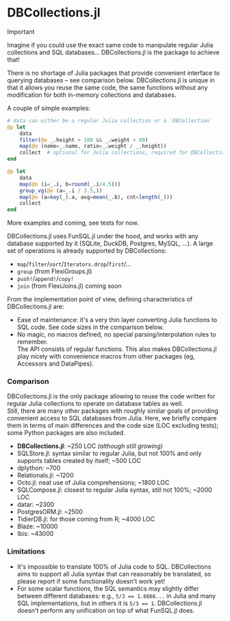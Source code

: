 # DBCollections.jl

> [!IMPORTANT]
> Imagine if you could use the exact same code to manipulate regular Julia collections and SQL databases... DBCollections.jl is the package to achieve that!

There is no shortage of Julia packages that provide convenient interface to querying databases – see comparison below. DBCollections.jl is unique in that it allows you reuse the same code, the same functions without any modification for both in-memory collections and databases.

A couple of simple examples:
```julia
# data can either be a regular Julia collection or a `DBCollection`
@p let
    data
    filter(@o _.height > 180 && _.weight < 80)
    map(@o (name=_.name, ratio=_.weight / _.height))
    collect  # optional for Julia collections, required for DBCollections – returns a StructArray for them
end

@p let
    data
    map(@o (i=_.i, b=round(_.i/4.5)))
    group_vg(@o (a=_.i / 3.5,))
    map(@o (a=key(_).a, avg=mean(_.b), cnt=length(_)))
    collect
end
```
More examples and coming, see tests for now.

DBCollections.jl uses FunSQL.jl under the hood, and works with any database supported by it (SQLite, DuckDB, Postgres, MySQL, ...). A large set of operations is already supported by DBCollections:
- `map`/`filter`/`sort`/`Iterators.drop`/`first`/...
- `group` (from FlexiGroups.jl)
- `push!`/`append!`/`copy!`
- `join` (from FlexiJoins.jl) coming soon

From the implementation point of view, defining characteristics of DBCollections.jl are:
- Ease of maintenance: it's a very thin layer converting Julia functions to SQL code. See code sizes in the comparison below.
- No magic, no macros defined, no special parsing/interpolation rules to remember. \
The API consists of regular functions. This also makes DBCollections.jl play nicely with convenience macros from other packages (eg, Accessors and DataPipes).

### Comparison

DBCollections.jl is the only package allowing to reuse the code written for regular Julia collections to operate on database tables as well. \
Still, there are many other packages with roughly similar goals of providing convenient access to SQL databases from Julia. Here, we briefly compare them in terms of main differences and the code size (LOC excluding tests); some Python packages are also included.
  - **DBCollections.jl**: ~250 LOC *(although still growing)*
  - SQLStore.jl: syntax similar to regular Julia, but not 100% and only supports tables created by itself; ~500 LOC
  - dplython: ~700
  - Relationals.jl: ~1200
  - Octo.jl: neat use of Julia comprehensions; ~1800 LOC
  - SQLCompose.jl: closest to regular Julia syntax, still not 100%; ~2000 LOC
  - datar: ~2300
  - PostgresORM.jl: ~2500
  - TidierDB.jl: for those coming from R; ~4000 LOC
  - Blaze: ~10000
  - Ibis: ~43000


### Limitations

- It's impossible to translate 100% of Julia code to SQL. DBCollections aims to support all Julia syntax that can reasonably be translated, so please report if some functionality doesn't work yet!
- For some scalar functions, the SQL semantics may slightly differ between different databases: e.g., `5/3 == 1.6666...` in Julia and many SQL implementations, but in others it is `5/3 == 1`.  DBCollections.jl doesn't perform any unification on top of what FunSQL.jl does.
